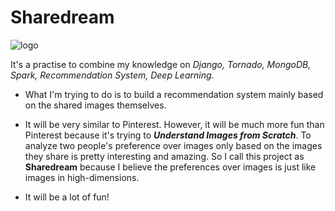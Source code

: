 # Sharedream
![logo](http://bknation.org/wp-content/uploads/2015/01/bknation_dreams2.jpg.jpg)

It's a practise to combine my knowledge on _Django, Tornado, MongoDB, Spark, Recommendation System, Deep Learning_.

+ What I'm trying to do is to build a recommendation system mainly based on the shared images themselves.

+ It will be very similar to Pinterest. However, it will be much more fun than Pinterest because it's trying to ___Understand Images from Scratch___. To analyze two people's preference over images only based on the images they share is pretty interesting and amazing. So I call this project as __Sharedream__ because I believe the preferences over images is just like images in high-dimensions.

+ It will be a lot of fun!
